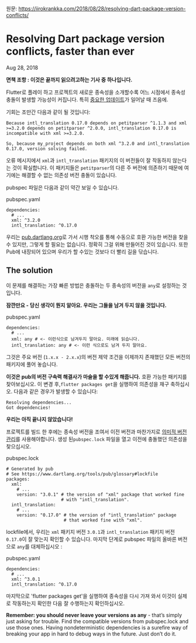 원문: https://iirokrankka.com/2018/08/28/resolving-dart-package-version-conflicts/

# Resolving Dart package version conflicts, faster than ever

Aug 28, 2018                      

**면책 조항 : 이것은 끝까지 읽으려고하는 기사 중 하나입니다.**

Flutter로 플레이 하고 프로젝트의 새로운 종속성을 소개할수록 어느 시점에서 종속성 충돌이 발생할 가능성이 커집니다. 특히 [중요한 업데이트](https://medium.com/dartlang/dart-2-stable-and-the-dart-web-platform-3775d5f8eac7)가 일어날 때 즈음에.

기회는 조만간 다음과 같이 될 것입니다:

```
Because intl_translation 0.17.0 depends on petitparser ^1.1.3 and xml >=3.2.0 depends on petitparser ^2.0.0, intl_translation 0.17.0 is incompatible with xml >=3.2.0.

So, because my_project depends on both xml ^3.2.0 and intl_translation 0.17.0, version solving failed.
```

오류 메시지에서 `xml`과 `intl_translation` 패키지의 이 버전들이 잘 작동하지 않는다는 것이 확실합니다. 이 패키지들은 `petitparser`의 다른 주 버전에 의존하기 때문에 여기에는 해결할 수 없는 의존성 버전 충돌이 있습니다.

pubspec 파일은 다음과 같이 약간 보일 수 있습니다.

pubspec.yaml 

```
dependencies:
  # ...
  xml: ^3.2.0
  intl_translation: ^0.17.0
```

우리는 [pub.dartlang.org](https://pub.dartlang.org/)로 가서 시행 착오를 통해 수동으로 호환 가능한 버전을 찾을 수 있지만, 그렇게 할 필요는 없습니다. 정확히 그걸 위해 만들어진 것이 있습니다. 또한 Pub에 내장되어 있으며 우리가 할 수있는 것보다 더 빨리 길을 닦습니다.

## The solution

이 문제를 해결하는 가장 빠른 방법은 충돌하는 두 종속성의 버전을 `any`로 설정하는 것입니다.

**잠깐만요 - 당신 생각이 뭔지 알아요. 우리는 그들을 남겨 두지 않을 것입니다.**

pubspec.yaml 

```
dependencies:
  # ...
  xml: any # <- 이런식으로 남겨두지 말아요. 미래에 읽습니다.
  intl_translation: any # <- 이런 식으로도 남겨 두지 말아요.
```

그것은 주요 버전 (`1.x.x - 2.x.x`)의 버전 제약 조건을 이제까지 존재했던 모든 버전의 패키지에 풀어 놓습니다.

**이것은 pub의 버전 구속력 해결사가 마술을 할 수있게 해줍니다.** 호환 가능한 패키지를 찾아보십시오. 이 변경 후,`flutter packages get`을 실행하여 의존성을 재구 축하십시오. 다음과 같은 경우가 발생할 수 있습니다:

```
Resolving dependencies... 
Got dependencies!
```

**우리는 아직 끝나지 않았습니다!**

프로젝트를 빌드 한 후에는 종속성 버전을 조여서 이전 버전과 마찬가지로 [의미적 버전 관리](https://www.dartlang.org/tools/pub/versioning#semantic-versions)를 사용해야합니다. 생성 된`pubspec.lock` 파일을 열고 이전에 충돌했던 의존성을 찾으십시오.

pubspec.lock 

```
# Generated by pub
# See https://www.dartlang.org/tools/pub/glossary#lockfile
packages:
  xml:
    # ...
    version: "3.0.1" # the version of "xml" package that worked fine
                     # with "intl_translation".
  intl_translation:
    # ...
    version: "0.17.0" # the version of "intl_translation" package
                      # that worked fine with "xml".
```

lockfile에서, 우리는 `xml` 패키지 버전 `3.0.1`과 `intl_translation` 패키지 버전 `0.17.0`이 잘 맞는지 확인할 수 있습니다. 마지막 단계로 pubspec 파일의 올바른 버전으로 `any`를 대체하십시오 :

pubspec.yaml 

```
dependencies:
  # ...
  xml: ^3.0.1
  intl_translation: ^0.17.0
```

마지막으로 'flutter packages get'을 실행하여 종속성을 다시 가져 와서 이것이 실제로 작동하는지 확인한 다음 잘 수행하는지 확인하십시오.

**Remember: you should never leave your versions as any**  - that’s simply just asking for trouble. Find the compatible versions  from pubspec.lock and use those ones. Having nondeterministic  dependencies is a surefire way of breaking your app in hard to debug  ways in the future. Just don’t do it.
